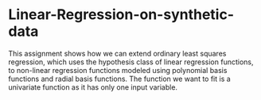 # Linear-Regression-on-synthetic-data
This assignment shows how we can extend ordinary least squares regression, which uses the hypothesis class of linear regression functions, to non-linear regression functions modeled using polynomial basis functions and radial basis functions. The function we want to fit is a univariate function as it has only one input variable.
